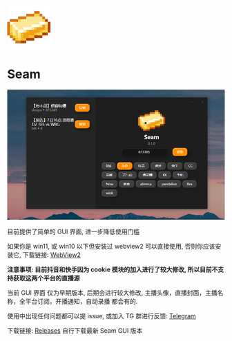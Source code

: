 <img src="icon.png" style="width: 100px;" alt="Seam" />

# Seam

![GUI](../../assets/gui.png)

目前提供了简单的 GUI 界面, 进一步降低使用门槛

如果你是 win11, 或 win10 以下但安装过 webview2 可以直接使用, 否则你应该安装它, 下载链接: [WebView2](https://developer.microsoft.com/zh-cn/microsoft-edge/webview2/#download-section)

**注意事项: 目前抖音和快手因为 cookie 模块的加入进行了较大修改, 所以目前不支持获取这两个平台的直播源**

当前 GUI 界面 仅为早期版本, 后期会进行较大修改, 主播头像，直播封面，主播名称，全平台订阅，开播通知，自动录播 都会有的.

使用中出现任何问题都可以提 issue, 或加入 TG 群进行反馈: [Telegram](https://t.me/seam_rust)

下载链接: [Releases](https://github.com/Borber/seam/releases) 自行下载最新 Seam GUI 版本
